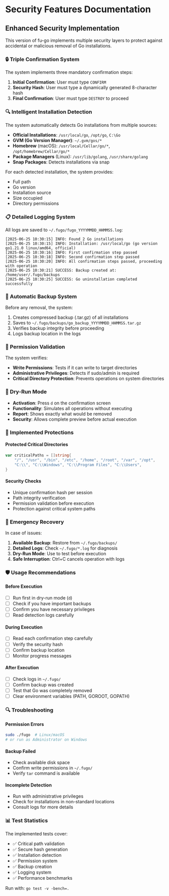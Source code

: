 # Security Features Documentation

## Enhanced Security Implementation

This version of fu-go implements multiple security layers to protect against accidental or malicious removal of Go installations.

### 🔒 Triple Confirmation System

The system implements three mandatory confirmation steps:

1. **Initial Confirmation**: User must type `CONFIRM`
2. **Security Hash**: User must type a dynamically generated 8-character hash
3. **Final Confirmation**: User must type `DESTROY` to proceed

### 🔍 Intelligent Installation Detection

The system automatically detects Go installations from multiple sources:

- **Official Installations**: `/usr/local/go`, `/opt/go`, `C:\Go`
- **GVM (Go Version Manager)**: `~/.gvm/gos/*`
- **Homebrew** (macOS): `/usr/local/Cellar/go/*`, `/opt/homebrew/Cellar/go/*`
- **Package Managers** (Linux): `/usr/lib/golang`, `/usr/share/golang`
- **Snap Packages**: Detects installations via snap

For each detected installation, the system provides:
- Full path
- Go version
- Installation source
- Size occupied
- Directory permissions

### 📋 Detailed Logging System

All logs are saved to `~/.fugo/fugo_YYYYMMDD_HHMMSS.log`:

```
[2025-06-25 10:30:15] INFO: Found 2 Go installations
[2025-06-25 10:30:15] INFO: Installation: /usr/local/go (go version go1.21.0 linux/amd64, official)
[2025-06-25 10:30:16] INFO: First confirmation step passed
[2025-06-25 10:30:18] INFO: Second confirmation step passed
[2025-06-25 10:30:20] INFO: All confirmation steps passed, proceeding with operation
[2025-06-25 10:30:21] SUCCESS: Backup created at: /home/user/.fugo/backups
[2025-06-25 10:30:25] SUCCESS: Go uninstallation completed successfully
```

### 💾 Automatic Backup System

Before any removal, the system:

1. Creates compressed backup (.tar.gz) of all installations
2. Saves to `~/.fugo/backups/go_backup_YYYYMMDD_HHMMSS.tar.gz`
3. Verifies backup integrity before proceeding
4. Logs backup location in the logs

### 🔐 Permission Validation

The system verifies:

- **Write Permissions**: Tests if it can write to target directories
- **Administrative Privileges**: Detects if sudo/admin is required
- **Critical Directory Protection**: Prevents operations on system directories

### 🧪 Dry-Run Mode

- **Activation**: Press `d` on the confirmation screen
- **Functionality**: Simulates all operations without executing
- **Report**: Shows exactly what would be removed
- **Security**: Allows complete preview before actual execution

### 🚨 Implemented Protections

#### Protected Critical Directories
```go
var criticalPaths = []string{
    "/", "/usr", "/bin", "/etc", "/home", "/root", "/var", "/opt",
    "C:\\", "C:\\Windows", "C:\\Program Files", "C:\\Users",
}
```

#### Security Checks
- Unique confirmation hash per session
- Path integrity verification
- Permission validation before execution
- Protection against critical system paths

### 🔧 Emergency Recovery

In case of issues:

1. **Available Backup**: Restore from `~/.fugo/backups/`
2. **Detailed Logs**: Check `~/.fugo/*.log` for diagnosis
3. **Dry-Run Mode**: Use to test before execution
4. **Safe Interruption**: Ctrl+C cancels operation with logs

### 🛡️ Usage Recommendations

#### Before Execution
- [ ] Run first in dry-run mode (`d`)
- [ ] Check if you have important backups
- [ ] Confirm you have necessary privileges
- [ ] Read detection logs carefully

#### During Execution
- [ ] Read each confirmation step carefully
- [ ] Verify the security hash
- [ ] Confirm backup location
- [ ] Monitor progress messages

#### After Execution
- [ ] Check logs in `~/.fugo/`
- [ ] Confirm backup was created
- [ ] Test that Go was completely removed
- [ ] Clear environment variables (PATH, GOROOT, GOPATH)

### 🔍 Troubleshooting

#### Permission Errors
```bash
sudo ./fugo  # Linux/macOS
# or run as Administrator on Windows
```

#### Backup Failed
- Check available disk space
- Confirm write permissions in `~/.fugo/`
- Verify `tar` command is available

#### Incomplete Detection
- Run with administrative privileges
- Check for installations in non-standard locations
- Consult logs for more details

### 📊 Test Statistics

The implemented tests cover:
- ✅ Critical path validation
- ✅ Secure hash generation
- ✅ Installation detection
- ✅ Permission system
- ✅ Backup creation
- ✅ Logging system
- ✅ Performance benchmarks

Run with: `go test -v -bench=.`
